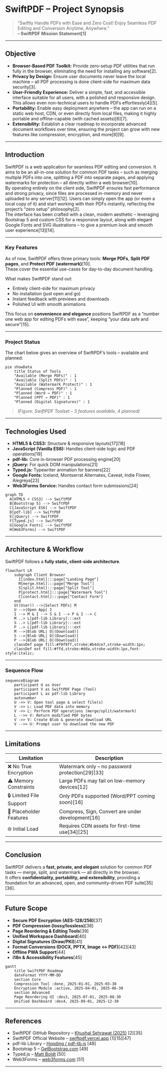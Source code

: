 # SwiftPDF – Project Synopsis

> “Swiftly Handle PDFs with Ease and Zero Cost! Enjoy Seamless PDF Editing and Conversion Anytime, Anywhere.”  
> **– SwiftPDF Mission Statement[1]**

---

## Objective

- **Browser-Based PDF Toolkit:** Provide zero-setup PDF utilities that run fully in the browser, eliminating the need for installing any software[2].  
- **Privacy by Design:** Ensure user documents never leave the local machine – all PDF processing is done client-side for maximum data security[3].  
- **User-Friendly Experience:** Deliver a simple, fast, and accessible interface suitable for all users, with a polished and responsive design. This allows even non-technical users to handle PDFs effortlessly[4][5].  
- **Portability:** Enable easy deployment anywhere – the app can run on a static web host, CDN, or even directly from local files, making it highly portable and offline-capable (with cached assets)[6][7].  
- **Extensibility:** Establish a clear roadmap to incorporate advanced document workflows over time, ensuring the project can grow with new features like compression, encryption, and more[8][9].  

---

## Introduction

SwiftPDF is a web application for seamless PDF editing and conversion. It aims to be an all-in-one solution for common PDF tasks – such as merging multiple PDFs into one, splitting a PDF into separate pages, and applying watermarks for protection – all directly within a web browser[10].  
By operating entirely on the client side, SwiftPDF ensures fast performance and strong privacy, since files are processed in-memory and never uploaded to any server[11][12]. Users can simply open the app (or even a local copy of it) and start working with their PDFs instantly, reflecting the project’s “zero setup” philosophy[2].  
The interface has been crafted with a clean, modern aesthetic – leveraging Bootstrap 5 and custom CSS for a responsive layout, along with elegant Google Fonts and SVG illustrations – to give a premium look and smooth user experience[13][14].

---

### Key Features

As of now, SwiftPDF offers three primary tools: **Merge PDFs**, **Split PDF pages**, and **Protect PDF (watermark)**[10].  
These cover the essential use-cases for day-to-day document handling.

What makes SwiftPDF stand out:
- Entirely client-side for maximum privacy
- No installation (just open and go)
- Instant feedback with previews and downloads
- Polished UI with smooth animations

This focus on **convenience and elegance** positions SwiftPDF as a “number one web app for editing PDFs with ease”, keeping “your data safe and secure”[15].

---

### Project Status

The chart below gives an overview of SwiftPDF’s tools – available and planned:

```mermaid
pie showData
    title Status of Tools
    "Available (Merge PDFs)" : 1
    "Available (Split PDFs)" : 1
    "Available (Watermark Protect)" : 1
    "Planned (Compress PDF)" : 1
    "Planned (Word → PDF)" : 1
    "Planned (PPT → PDF)" : 1
    "Planned (Digital Signatures)" : 1
```

> *(Figure: SwiftPDF Toolset – 3 features available, 4 planned)*

---

## Technologies Used

- **HTML5 & CSS3:** Structure & responsive layouts[17][18]  
- **JavaScript (Vanilla ES6):** Handles client-side logic and PDF operations[19]  
- **pdf-lib:** Core in-browser PDF processing engine[20]  
- **jQuery:** For quick DOM manipulations[21]  
- **Typed.js:** Typewriter animation for banners[22]  
- **Google Fonts:** Iceland, Montserrat Alternates, Caveat, Indie Flower, Alegreya[23]  
- **Web3Forms Service:** Handles contact form submissions[24]  

```mermaid
graph TD
  A[HTML5 + CSS3] --> SwiftPDF
  B[Bootstrap 5] --> SwiftPDF
  C[JavaScript ES6] --> SwiftPDF
  D[pdf-lib] --> SwiftPDF
  E[jQuery] --> SwiftPDF
  F[Typed.js] --> SwiftPDF
  G[Google Fonts] --> SwiftPDF
  H[Web3Forms] --> SwiftPDF
```

---

## Architecture & Workflow

SwiftPDF follows a **fully static, client-side architecture**.

```mermaid
flowchart LR
    subgraph Client Browser
      I[index.html]:::page["Landing Page"]
      M[merge.html]:::page["Merge Tool"]
      S[split.html]:::page["Split Tool"]
      P[protect.html]:::page["Watermark Tool"]
      C[contact.html]:::page["Contact Form"]
    end
    U((User)) -->|Select PDFs| M
    U -->|Open App| I
    I --> M & I --> S & I --> P & I --> C
    M ..> L[pdf-lib Library]:::ext
    S ..> L[pdf-lib Library]:::ext
    P ..> L[pdf-lib Library]:::ext
    M -->|Blob URL| D[(Download)]
    S -->|Blob URL| D[(Download)]
    P -->|Blob URL| D[(Download)]
    classDef page fill:#f0f9ff,stroke:#b4dce7,stroke-width:1px;
    classDef ext fill:#ffd,stroke:#dda,stroke-width:1px,font-style:italic;
```

---

### Sequence Flow

```mermaid
sequenceDiagram
    participant U as User
    participant V as SwiftPDF Page (Tool)
    participant L as pdf-lib Library
    autonumber
    U ->> V: Open tool page & select file(s)
    V ->> L: Load PDF data into memory
    V ->> L: Perform PDF operations (merge/split/watermark)
    L -->> V: Return modified PDF bytes
    V ->> V: Create Blob & generate download URL
    V -->> U: Prompt user to download the new PDF
```

---

## Limitations

| Limitation | Description |
|-------------|--------------|
| ❌ No True Encryption | Watermark only – no password protection[29][33] |
| ⚠️ Memory Constraints | Large PDFs may fail on low-memory devices[12] |
| 🔒 Limited File Support | Only PDFs supported (Word/PPT coming soon)[16] |
| 🧩 Placeholder Features | Compress, Sign, Convert are under development[16] |
| 🌐 Initial Load | Requires CDN assets for first-time use[34][25] |

---

## Conclusion

SwiftPDF delivers a **fast, private, and elegant** solution for common PDF tasks — merge, split, and watermark — all directly in the browser.  
It offers **confidentiality, portability, and extensibility**, providing a foundation for an advanced, open, and community-driven PDF suite[35][36].

---

## Future Scope

- **Secure PDF Encryption (AES-128/256)**[37]  
- **PDF Compression (lossy/lossless)**[38]  
- **Page Reordering & Editing Tools**[39]  
- **Unified Workspace Dashboard**[40]  
- **Digital Signatures (Draw/PKI)**[41]  
- **Format Conversions (DOCX, PPTX, Image ↔ PDF)**[42][43]  
- **Offline PWA Support**[44]  
- **i18n & Accessibility Features**[45]  

```mermaid
gantt
    title SwiftPDF Roadmap
    dateFormat YYYY-MM-DD
    section Core
    Compression Tool :done, 2025-01-01, 2025-03-30
    Encryption Module :active, 2025-04-01, 2025-06-30
    section Advanced
    Page Reordering UI :des3, 2025-07-01, 2025-08-30
    Unified Dashboard :des4, 2025-09-01, 2025-12-30
```

---

## References

- SwiftPDF GitHub Repository – [Khushal Sehrawat (2025)](https://github.com/khushalsehrawat/swiftpdf) [2][35]  
- SwiftPDF Official Website – [swiftpdf.vercel.app](https://swiftpdf.vercel.app) [1][15][47]  
- pdf-lib Library – [Hopding / pdf-lib.js](https://github.com/Hopding/pdf-lib) [48]  
- Bootstrap 5 – [GetBootstrap.com](https://getbootstrap.com) [49]  
- Typed.js – [Matt Boldt](https://mattboldt.com/demos/typed-js/) [50]  
- Web3Forms – [web3forms.com](https://web3forms.com) [51]

---
